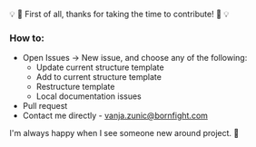 :bulb: :tada:  First of all, thanks for taking the time to contribute! :tada: :bulb:

### How to:
- Open Issues -> New issue, and choose any of the following:
  - Update current structure template
  - Add to current structure template
  - Restructure template
  - Local documentation issues
- Pull request
- Contact me directly - vanja.zunic@bornfight.com

I'm always happy when I see someone new around project. :sunflower:

